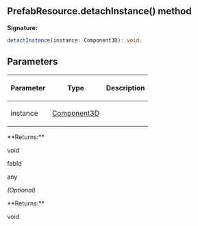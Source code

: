 
## PrefabResource.detachInstance() method

**Signature:**

```typescript
detachInstance(instance: Component3D): void;
```

## Parameters

<table><thead><tr><th>

Parameter


</th><th>

Type


</th><th>

Description


</th></tr></thead>
<tbody><tr><td>

instance


</td><td>

[Component3D](/reference/component3d.md)


</td><td>


</td></tr>
</tbody></table>
**Returns:**

void

fabId


</td><td>

any


</td><td>

_(Optional)_


</td></tr>
</tbody></table>
**Returns:**

void

